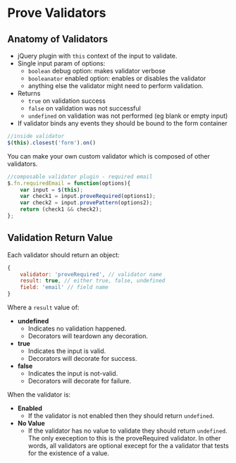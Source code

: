 # Prove Validators

## Anatomy of Validators
- jQuery plugin with `this` context of the input to validate.
- Single input param of options:
	- `boolean` debug option: makes validator verbose
	- `booleanator` enabled option: enables or disables the validator
	- anything else the validator might need to perform validation.
- Returns
	- `true` on validation success
	- `false` on validation was not successful
	- `undefined` on validation was not performed (eg blank or empty input)
- If validator binds any events they should be bound to the form container
```javascript
//inside validator
$(this).closest('form').on()
```

You can make your own custom validator which is composed of other validators.

```javascript
//composable validator plugin - required email
$.fn.requiredEmail = function(options){
	var input = $(this);
	var check1 = input.proveRequired(options1);
	var check2 = input.provePattern(options2);
	return (check1 && check2);
};
```

## Validation Return Value

Each validator should return an object:
```javascript
{
	validator: 'proveRequired', // validator name
	result: true, // either true, false, undefined
	field: 'email' // field name
}
```

Where a `result` value of:
- **undefined**
	- Indicates no validation happened.
	- Decorators will teardown any decoration.
- **true**
	- Indicates the input is valid.
	- Decorators will decorate for success.
- **false**
	- Indicates the input is not-valid.
	- Decorators will decorate for failure.

When the validator is:

- **Enabled**
	- If the validator is not enabled then they should return `undefined`.
- **No Value**
	- If the validator has no value to validate they should return `undefined`. The only exeception to this is the proveRequired validator. In other words, all validators are optional execept for the a validator that tests for the existence of a value.
